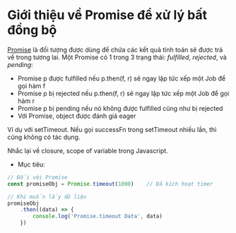 # Giới thiệu về Promise để xử lý bất đồng bộ
[Promise](https://tc39.es/ecma262/#sec-promise-objects) là đối tượng được dùng để chứa các kết quả tính toán sẽ được trả về trong tương lai. Một Promise có 1 trong 3 trạng thái: *fulfilled*, *rejected*, và *pending*:
* Promise p được fulfilled nếu p.then(f, r) sẽ ngay lập tức xếp một Job để gọi hàm f
* Promise p bị rejected nếu p.then(f, r) sẽ ngay lập tức xếp một Job để gọi hàm r
* Promise p bị pending nếu nó không được fulfilled cũng như bị rejected
* Với Promise, object được đánh giá eager

Ví dụ với setTimeout. Nếu gọi successFn trong setTimeout nhiều lần, thì cũng không có tác dụng.

Nhắc lại về closure, scope of variable trong Javascript.

* Mục tiêu:
```Typescript
// Đối với Promise
const promiseObj = Promise.timeout(1000)    // Đã kích hoạt timer

// Khi muốn lấy dữ liệu
promiseObj
    .then((data) => {
        console.log('Promise.timeout Data', data)
    })
```